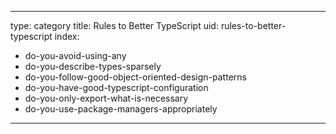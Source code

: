 
---
type: category
title: Rules to Better TypeScript
uid: rules-to-better-typescript
index:
 - do-you-avoid-using-any
 - do-you-describe-types-sparsely
 - do-you-follow-good-object-oriented-design-patterns
 - do-you-have-good-typescript-configuration
 - do-you-only-export-what-is-necessary
 - do-you-use-package-managers-appropriately
---



